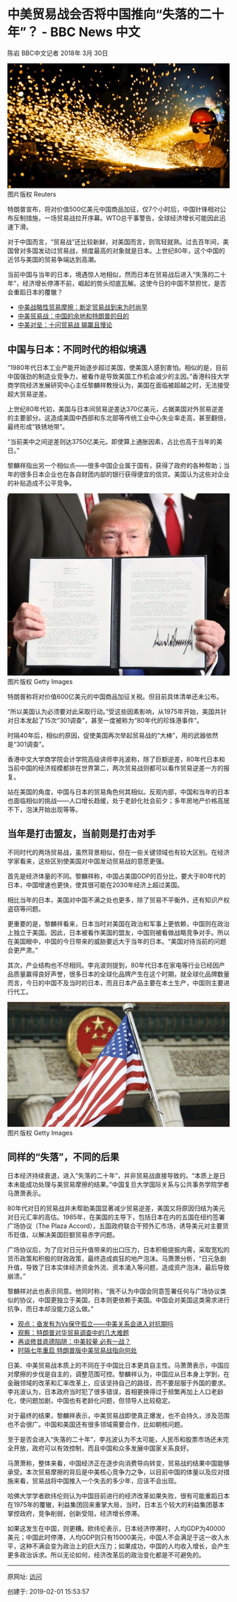 # 中美贸易战会否将中国推向“失落的二十年”？ - BBC News 中文

陈岩 BBC中文记者
2018年 3月 30日

![20190201-1失落二十年](图20190201-1失落二十年.jpg)
图片版权 Reuters 

特朗普宣布，将对价值500亿美元中国商品加征，仅7个小时后，中国针锋相对公布反制措施，一场贸易战拉开序幕。WTO总干事警告，全球经济增长可能因此迅速下滑。

对于中国而言，“贸易战”还比较新鲜，对美国而言，则驾轻就熟。过去百年间，美国曾对多国发动过贸易战，频度最高的对象就是日本。上世纪80年，这个中国的近邻与美国的贸易争端达到高潮。

当前中国与当年的日本，境遇惊人地相似，然而日本在贸易战后进入“失落的二十年”，经济增长停滞不前，崛起的势头彻底瓦解。这使今日的中国不禁担忧，是否会重蹈日本的覆辙？

- [中美战略性贸易摩擦：断定贸易战到来为时尚早](https://www.bbc.com/zhongwen/simp/business-43553945)
- [中美贸易战：中国的余地和特朗普的目的](https://www.bbc.com/zhongwen/simp/chinese-news-43531738)
- [中美对垒：十问贸易战 输赢且慢论](https://www.bbc.com/zhongwen/simp/world-43536220)

## 中国与日本：不同时代的相似境遇

“1980年代日本工业产能开始逐步超过美国，使美国人感到害怕。相似的是，目前中国强劲的制造业竞争力，被看作是导致美国工作机会减少的主因。”香港科技大学商学院经济发展研究中心主任黎麟祥教授认为，美国在面临被超越之时，无法接受超大贸易逆差。

上世纪80年代初，美国与日本间贸易逆差达370亿美元，占据美国对外贸易逆差的主要部分。这造成美国中西部和东北部等传统工业中心失业率走高，甚至翻倍，最终形成“铁锈地带”。

“当前美中之间逆差则达3750亿美元。即使算上通胀因素，占比也高于当年的美日。”

黎麟祥指出另一个相似点——很多中国企业属于国有，获得了政府的各种帮助；当年的很多日本企业也在各自财团内部的银行获得便宜的信贷。美国认为这些对企业的补贴造成不公平竞争。

![20190201-2失落二十年](图20190201-2失落二十年.jpg) 
图片版权 Getty Images 

特朗普称将对价值600亿美元的中国商品加征关税。但目前具体清单还未公布。

“所以美国认为必须要对此采取行动。”受这些因素影响，从1975年开始，美国共针对日本发起了15次“301调查”，甚至一度被称为“80年代的珍珠港事件”。

时隔40年后，相似的原因，促使美国再次举起贸易战的“大棒”，用的武器依然是“301调查”。

香港中文大学商学院会计学院高级讲师李兆波称，除了巨额逆差，80年代日本和当前中国的经济规模都排在世界第二，两次贸易战则都可以看作贸易逆差一方的报复。

站在美国的角度，中国与日本的贸易角色何其相似。反观内部，中国和当年的日本也面临相似的挑战——人口增长趋缓，处于老龄化社会前夕；多年房地产价格高居不下，泡沫开始出现等等。

## 当年是打击盟友，当前则是打击对手

不同时代的两场贸易战，虽然背景相似，但在一些关键领域也有较大区别。在经济学家看来，这些区别使美国对中国发动贸易战的意愿更强。

首先是经济体量的不同。黎麟祥称，中国占美国GDP的百分比，要大于80年代的日本，中国增速也更快，使其很可能在2030年经济上超过美国。

相比当年的日本，美国对中国不满之处也更多，除了贸易不平衡外，还有知识产权盗窃等问题。

更重要的是，黎麟祥看来，日本当时对美国在政治和军事上更依赖，中国则在政治上独立于美国。因此，日本被看作美国的盟友，中国则被看做战略竞争对手。所以在美国眼中，中国的今日带来的威胁要远大于当年的日本。“美国对待当前的问题会更严肃。”

其次，产业结构也不尽相同。李兆波则提到，80年代日本在家电等行业已经因产品质量赢得良好声誉，很多日本的全球化品牌产生在这个时期，就全球化品牌数量而言，今日的中国不及当时的日本，而且日本产品主要在本土生产，中国则主要进行代工。

![20190201-3失落二十年](图20190201-3失落二十年.jpg)
图片版权 Getty Images 

## 同样的“失落”，不同的后果

日本经济持续衰退，进入“失落的二十年”，并非贸易战直接导致的。“本质上是日本未能成功处理与美贸易摩擦的结果。”中国复旦大学国际关系与公共事务学院学者马萧萧表示。

80年代对日的贸易战并未帮助美国显著减少贸易逆差，美国又将原因归结为美元对日元汇率的高估。1985年，在美国的主导下，包括日本在内的五国在纽约签署广场协议（The Plaza Accord），五国政府联合干预外汇市场，诱导美元对主要货币贬值，以解决美国巨额贸易赤字问题。

广场协议后，为了应对日元升值带来的出口压力，日本积极提振内需，采取宽松的货币政策和积极的财政政策，最终造成疯狂的地产泡沫。马萧萧分析，“日元急剧升值，导致了日本实体经济资金外流、资本涌入等问题，造成资产泡沫，最后导致崩溃。”

黎麟祥对此也表示同意。他同时称，“我不认为中国会同意签署任何与广场协议类似的协议，中国更独立于美国，日本则更依赖于美国。中国会对美国这类需求进行抗争，而日本却没能力这么做。”

- [观点：奋发有为Vs保守孤立——中美关系会进入对抗期吗](https://www.bbc.com/zhongwen/simp/chinese-news-41840897)
- [观察：特朗普对华贸易调查中的几大难题](https://www.bbc.com/zhongwen/simp/world-41827714)
- [再谈修昔底德陷阱：中美较量 必有一战？](https://www.bbc.com/zhongwen/simp/chinese-news-41013152)
- [时隔七年重启 特朗普版中美贸易战指向何处](https://www.bbc.com/zhongwen/simp/business-40971778)

日美、中美贸易战本质上的不同在于中国比日本更具自主性。马萧萧表示，中国应对摩擦的步伐是自主的，调整范围可控。黎麟祥认为，中国应从日本身上学到，在金融领域的改革和汇率改革上，应该坚持自己的路径，而不要屈服于外国的要求。李兆波认为，日本政府当时犯了很多错误，首相更换得过于频繁再加上人口老龄化，使问题加剧，中国也有老龄化问题，但领导人比较稳定。

对于最终的结果，黎麟祥表示，中美贸易战即使真正爆发，也不会持久，涉及范围也不会很广。中国和美国还有很多领域需要合作，比如朝核问题。

至于是否会进入“失落的二十年”，李兆波认为不太可能，人民币和股票市场还未完全开放，政府可以有效控制，而且中国和众多发展中国家关系良好。

马萧萧称，整体来看，中国经济正在逐步向消费导向转变，贸易战的结果中国能够承受。本次贸易摩擦的背后是中美核心竞争力之争，以目前中国的体量以及应对措施来看，贸易战将中国推入一个失去的多少年，应该不会出现。

哈佛大学学者欧纬伦则认为中国目前进行的经济改革如果失败，很有可能重蹈日本在1975年的覆辙，利益集团回来重掌大局，当时，日本五个较大的利益集团基本掌控政府，竞争削弱，创新受阻，经济增长停滞。

如果这发生在中国，则更糟。欧纬伦表示，日本经济停滞时，人均GDP为40000美元；中国此时停滞，人均GDP则只有15000美元，中国人不会满足于这一收入水平，这种不满会变为政治上的巨大压力；如果成功，中国的人均收入增长，会产生更多政治诉求。所以无论如何，经济改革后的政治变化都是不可避免的。

------

原网址: [访问](https://www.bbc.com/zhongwen/simp/business-43595219)

创建于: 2019-02-01 15:53:57

